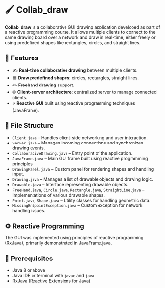 # 🖌️ Collab_draw

**Collab_draw** is a collaborative GUI drawing application developed as part of a reactive programming course. It allows multiple clients to connect to the same drawing board over a network and draw in real-time, either freely or using predefined shapes like rectangles, circles, and straight lines.

## 🧠 Features

- ✍️ **Real-time collaborative drawing** between multiple clients.
- 🟦 **Draw predefined shapes**: circles, rectangles, straight lines.
- ✏️ **Freehand drawing** support.
- 🌐 **Client-server architecture**: centralized server to manage connected clients.
- ⚡ **Reactive GUI** built using reactive programming techniques (JavaFrame).

## 📁 File Structure

- `Client.java` – Handles client-side networking and user interaction.
- `Server.java` – Manages incoming connections and synchronizes drawing events.
- `CollaborativeDrawing.java` – Entry point of the application.
- `JavaFrame.java` – Main GUI frame built using reactive programming principles.
- `DrawingPanel.java` – Custom panel for rendering shapes and handling input.
- `Drawing.java` – Manages a list of drawable objects and drawing logic.
- `Drawable.java` – Interface representing drawable objects.
- `FreeHand.java`, `Circle.java`, `Rectangle.java`, `StraightLine.java` – Implementations of various drawable shapes.
- `Point.java`, `Shape.java` – Utility classes for handling geometric data.
- `MissingEndpointException.java` – Custom exception for network handling issues.

## ⚙️ Reactive Programming
The GUI was implemented using principles of reactive programming (RxJava), primarily demonstrated in JavaFrame.java.

## 📄 Prerequisites

- Java 8 or above
- Java IDE or terminal with `javac` and `java`
- RxJava (Reactive Extensions for Java)

